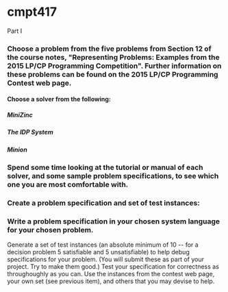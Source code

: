 # cmpt417
Part I

### Choose a problem from the five problems from Section 12 of the course notes, "Representing Problems: Examples from the 2015 LP/CP Programming Competition". Further information on these problems can be found on the 2015 LP/CP Programming Contest web page.
#### Choose a solver from the following:
##### MiniZinc
##### The IDP System
##### Minion
### Spend some time looking at the tutorial or manual of each solver, and some sample problem specifications, to see which one you are most comfortable with.
### Create a problem specification and set of test instances:
### Write a problem specification in your chosen system language for your chosen problem.
Generate a set of test instances (an absolute minimum of 10 -- for a decision problem 5 satisfiable and 5 unsatisfiable) to help debug specifications for your problem. (You will submit these as part of your project. Try to make them good.)
Test your specification for correctness as throughoughly as you can. Use the instances from the contest web page, your own set (see previous item), and others that you may devise to help.
